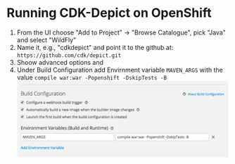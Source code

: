 # Running CDK-Depict on OpenShift

1. From the UI choose "Add to Project" -> "Browse Catalogue", pick "Java" and select "WildFly"
2. Name it, e.g., "cdkdepict" and point it to the github at: `https://github.com/cdk/depict.git`
3. Shoow advanced options and
4. Under Build Configuration add Envirnment variable `MAVEN_ARGS` with the value `compile war:war -Popenshift -DskipTests -B`
   ![Set the maven args](mavenargs.png)
